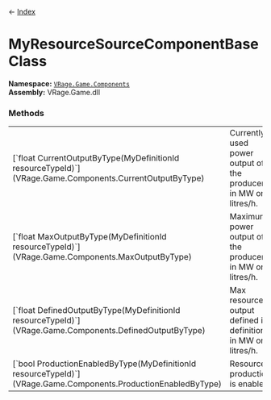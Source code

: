 ← [Index](index)
# MyResourceSourceComponentBase Class
**Namespace:** [`VRage.Game.Components`](VRage.Game.Components)  
**Assembly:** VRage.Game.dll  
### Methods
<table style="width: 100%">
<tr><td>[`float CurrentOutputByType(MyDefinitionId resourceTypeId)`](VRage.Game.Components.CurrentOutputByType)</td><td>Currently used power output of the producer in MW or litres/h.</td></tr>
<tr><td>[`float MaxOutputByType(MyDefinitionId resourceTypeId)`](VRage.Game.Components.MaxOutputByType)</td><td>Maximum power output of the producer in MW or litres/h.</td></tr>
<tr><td>[`float DefinedOutputByType(MyDefinitionId resourceTypeId)`](VRage.Game.Components.DefinedOutputByType)</td><td>Max resource output defined in definition in MW or litres/h.</td></tr>
<tr><td>[`bool ProductionEnabledByType(MyDefinitionId resourceTypeId)`](VRage.Game.Components.ProductionEnabledByType)</td><td>Resource production is enabled</td></tr>
</table>
